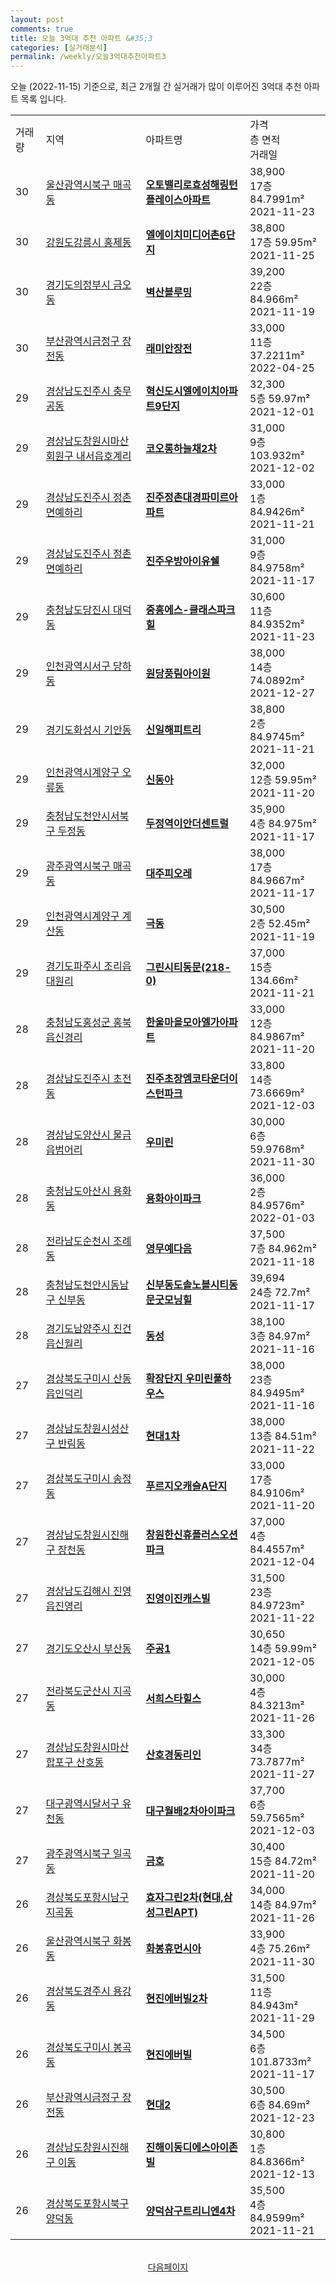 ```yaml
---
layout: post
comments: true
title: 오늘 3억대 추천 아파트 &#35;3
categories: [실거래분석]
permalink: /weekly/오늘3억대추천아파트3
---
```


오늘 (2022-11-15) 기준으로, 최근 2개월 간 실거래가 많이 이루어진 3억대 추천 아파트 목록 입니다.

<table class="sortable">
  <tr>
    <td>거래량</td>
    <td>지역</td>
    <td>아파트명</td>
    <td>가격<br>층 면적<br>거래일</td>
  </tr>

  <tr class="item">
    <td>30</td>
    <td><a href="/apt/울산광역시북구매곡동">울산광역시북구 매곡동</a></td>
    <td style="font-weight: bold;"><a href="/apt/울산광역시북구매곡동오토밸리로효성해링턴플레이스아파트">오토밸리로효성해링턴플레이스아파트</a></td>
    <td>38,900<br>17층  84.7991m²<br>2021-11-23</td>
  </tr>

  <tr class="item">
    <td>30</td>
    <td><a href="/apt/강원도강릉시홍제동">강원도강릉시 홍제동</a></td>
    <td style="font-weight: bold;"><a href="/apt/강원도강릉시홍제동엘에이치미디어촌6단지">엘에이치미디어촌6단지</a></td>
    <td>38,800<br>17층  59.95m²<br>2021-11-25</td>
  </tr>

  <tr class="item">
    <td>30</td>
    <td><a href="/apt/경기도의정부시금오동">경기도의정부시 금오동</a></td>
    <td style="font-weight: bold;"><a href="/apt/경기도의정부시금오동벽산블루밍">벽산블루밍</a></td>
    <td>39,200<br>22층  84.966m²<br>2021-11-19</td>
  </tr>

  <tr class="item">
    <td>30</td>
    <td><a href="/apt/부산광역시금정구장전동">부산광역시금정구 장전동</a></td>
    <td style="font-weight: bold;"><a href="/apt/부산광역시금정구장전동래미안장전">래미안장전</a></td>
    <td>33,000<br>11층  37.2211m²<br>2022-04-25</td>
  </tr>

  <tr class="item">
    <td>29</td>
    <td><a href="/apt/경상남도진주시충무공동">경상남도진주시 충무공동</a></td>
    <td style="font-weight: bold;"><a href="/apt/경상남도진주시충무공동혁신도시엘에이치아파트9단지">혁신도시엘에이치아파트9단지</a></td>
    <td>32,300<br>5층  59.97m²<br>2021-12-01</td>
  </tr>

  <tr class="item">
    <td>29</td>
    <td><a href="/apt/경상남도창원시마산회원구내서읍호계리">경상남도창원시마산회원구 내서읍호계리</a></td>
    <td style="font-weight: bold;"><a href="/apt/경상남도창원시마산회원구내서읍호계리코오롱하늘채2차">코오롱하늘채2차</a></td>
    <td>31,000<br>9층  103.932m²<br>2021-12-02</td>
  </tr>

  <tr class="item">
    <td>29</td>
    <td><a href="/apt/경상남도진주시정촌면예하리">경상남도진주시 정촌면예하리</a></td>
    <td style="font-weight: bold;"><a href="/apt/경상남도진주시정촌면예하리진주정촌대경파미르아파트">진주정촌대경파미르아파트</a></td>
    <td>33,000<br>1층  84.9426m²<br>2021-11-21</td>
  </tr>

  <tr class="item">
    <td>29</td>
    <td><a href="/apt/경상남도진주시정촌면예하리">경상남도진주시 정촌면예하리</a></td>
    <td style="font-weight: bold;"><a href="/apt/경상남도진주시정촌면예하리진주우방아이유쉘">진주우방아이유쉘</a></td>
    <td>31,000<br>9층  84.9758m²<br>2021-11-17</td>
  </tr>

  <tr class="item">
    <td>29</td>
    <td><a href="/apt/충청남도당진시대덕동">충청남도당진시 대덕동</a></td>
    <td style="font-weight: bold;"><a href="/apt/충청남도당진시대덕동중흥에스-클래스파크힐">중흥에스-클래스파크힐</a></td>
    <td>30,600<br>11층  84.9352m²<br>2021-11-23</td>
  </tr>

  <tr class="item">
    <td>29</td>
    <td><a href="/apt/인천광역시서구당하동">인천광역시서구 당하동</a></td>
    <td style="font-weight: bold;"><a href="/apt/인천광역시서구당하동원당풍림아이원">원당풍림아이원</a></td>
    <td>38,000<br>14층  74.0892m²<br>2021-12-27</td>
  </tr>

  <tr class="item">
    <td>29</td>
    <td><a href="/apt/경기도화성시기안동">경기도화성시 기안동</a></td>
    <td style="font-weight: bold;"><a href="/apt/경기도화성시기안동신일해피트리">신일해피트리</a></td>
    <td>38,800<br>2층  84.9745m²<br>2021-11-21</td>
  </tr>

  <tr class="item">
    <td>29</td>
    <td><a href="/apt/인천광역시계양구오류동">인천광역시계양구 오류동</a></td>
    <td style="font-weight: bold;"><a href="/apt/인천광역시계양구오류동신동아">신동아</a></td>
    <td>32,000<br>12층  59.95m²<br>2021-11-20</td>
  </tr>

  <tr class="item">
    <td>29</td>
    <td><a href="/apt/충청남도천안시서북구두정동">충청남도천안시서북구 두정동</a></td>
    <td style="font-weight: bold;"><a href="/apt/충청남도천안시서북구두정동두정역이안더센트럴">두정역이안더센트럴</a></td>
    <td>35,900<br>4층  84.975m²<br>2021-11-17</td>
  </tr>

  <tr class="item">
    <td>29</td>
    <td><a href="/apt/광주광역시북구매곡동">광주광역시북구 매곡동</a></td>
    <td style="font-weight: bold;"><a href="/apt/광주광역시북구매곡동대주피오레">대주피오레</a></td>
    <td>38,000<br>17층  84.9667m²<br>2021-11-17</td>
  </tr>

  <tr class="item">
    <td>29</td>
    <td><a href="/apt/인천광역시계양구계산동">인천광역시계양구 계산동</a></td>
    <td style="font-weight: bold;"><a href="/apt/인천광역시계양구계산동극동">극동</a></td>
    <td>30,500<br>2층  52.45m²<br>2021-11-19</td>
  </tr>

  <tr class="item">
    <td>29</td>
    <td><a href="/apt/경기도파주시조리읍대원리">경기도파주시 조리읍대원리</a></td>
    <td style="font-weight: bold;"><a href="/apt/경기도파주시조리읍대원리그린시티동문(218-0)">그린시티동문(218-0)</a></td>
    <td>37,000<br>15층  134.66m²<br>2021-11-21</td>
  </tr>

  <tr class="item">
    <td>28</td>
    <td><a href="/apt/충청남도홍성군홍북읍신경리">충청남도홍성군 홍북읍신경리</a></td>
    <td style="font-weight: bold;"><a href="/apt/충청남도홍성군홍북읍신경리한울마을모아엘가아파트">한울마을모아엘가아파트</a></td>
    <td>33,000<br>12층  84.9867m²<br>2021-11-20</td>
  </tr>

  <tr class="item">
    <td>28</td>
    <td><a href="/apt/경상남도진주시초전동">경상남도진주시 초전동</a></td>
    <td style="font-weight: bold;"><a href="/apt/경상남도진주시초전동진주초장엠코타운더이스턴파크">진주초장엠코타운더이스턴파크</a></td>
    <td>33,800<br>14층  73.6669m²<br>2021-12-03</td>
  </tr>

  <tr class="item">
    <td>28</td>
    <td><a href="/apt/경상남도양산시물금읍범어리">경상남도양산시 물금읍범어리</a></td>
    <td style="font-weight: bold;"><a href="/apt/경상남도양산시물금읍범어리우미린">우미린</a></td>
    <td>30,000<br>6층  59.9768m²<br>2021-11-30</td>
  </tr>

  <tr class="item">
    <td>28</td>
    <td><a href="/apt/충청남도아산시용화동">충청남도아산시 용화동</a></td>
    <td style="font-weight: bold;"><a href="/apt/충청남도아산시용화동용화아이파크">용화아이파크</a></td>
    <td>36,000<br>2층  84.9576m²<br>2022-01-03</td>
  </tr>

  <tr class="item">
    <td>28</td>
    <td><a href="/apt/전라남도순천시조례동">전라남도순천시 조례동</a></td>
    <td style="font-weight: bold;"><a href="/apt/전라남도순천시조례동영무예다음">영무예다음</a></td>
    <td>37,500<br>7층  84.962m²<br>2021-11-18</td>
  </tr>

  <tr class="item">
    <td>28</td>
    <td><a href="/apt/충청남도천안시동남구신부동">충청남도천안시동남구 신부동</a></td>
    <td style="font-weight: bold;"><a href="/apt/충청남도천안시동남구신부동신부동도솔노블시티동문굿모닝힐">신부동도솔노블시티동문굿모닝힐</a></td>
    <td>39,694<br>24층  72.7m²<br>2021-11-17</td>
  </tr>

  <tr class="item">
    <td>28</td>
    <td><a href="/apt/경기도남양주시진건읍신월리">경기도남양주시 진건읍신월리</a></td>
    <td style="font-weight: bold;"><a href="/apt/경기도남양주시진건읍신월리동성">동성</a></td>
    <td>38,100<br>3층  84.97m²<br>2021-11-16</td>
  </tr>

  <tr class="item">
    <td>27</td>
    <td><a href="/apt/경상북도구미시산동읍인덕리">경상북도구미시 산동읍인덕리</a></td>
    <td style="font-weight: bold;"><a href="/apt/경상북도구미시산동읍인덕리확장단지우미린풀하우스">확장단지 우미린풀하우스</a></td>
    <td>38,000<br>23층  84.9495m²<br>2021-11-16</td>
  </tr>

  <tr class="item">
    <td>27</td>
    <td><a href="/apt/경상남도창원시성산구반림동">경상남도창원시성산구 반림동</a></td>
    <td style="font-weight: bold;"><a href="/apt/경상남도창원시성산구반림동현대1차">현대1차</a></td>
    <td>38,000<br>13층  84.51m²<br>2021-11-22</td>
  </tr>

  <tr class="item">
    <td>27</td>
    <td><a href="/apt/경상북도구미시송정동">경상북도구미시 송정동</a></td>
    <td style="font-weight: bold;"><a href="/apt/경상북도구미시송정동푸르지오캐슬A단지">푸르지오캐슬A단지</a></td>
    <td>33,000<br>17층  84.9106m²<br>2021-11-20</td>
  </tr>

  <tr class="item">
    <td>27</td>
    <td><a href="/apt/경상남도창원시진해구장천동">경상남도창원시진해구 장천동</a></td>
    <td style="font-weight: bold;"><a href="/apt/경상남도창원시진해구장천동창원한신휴플러스오션파크">창원한신휴플러스오션파크</a></td>
    <td>37,000<br>4층  84.4557m²<br>2021-12-04</td>
  </tr>

  <tr class="item">
    <td>27</td>
    <td><a href="/apt/경상남도김해시진영읍진영리">경상남도김해시 진영읍진영리</a></td>
    <td style="font-weight: bold;"><a href="/apt/경상남도김해시진영읍진영리진영이진캐스빌">진영이진캐스빌</a></td>
    <td>31,500<br>23층  84.9723m²<br>2021-11-22</td>
  </tr>

  <tr class="item">
    <td>27</td>
    <td><a href="/apt/경기도오산시부산동">경기도오산시 부산동</a></td>
    <td style="font-weight: bold;"><a href="/apt/경기도오산시부산동주공1">주공1</a></td>
    <td>30,650<br>14층  59.99m²<br>2021-12-05</td>
  </tr>

  <tr class="item">
    <td>27</td>
    <td><a href="/apt/전라북도군산시지곡동">전라북도군산시 지곡동</a></td>
    <td style="font-weight: bold;"><a href="/apt/전라북도군산시지곡동서희스타힐스">서희스타힐스</a></td>
    <td>30,000<br>4층  84.3213m²<br>2021-11-26</td>
  </tr>

  <tr class="item">
    <td>27</td>
    <td><a href="/apt/경상남도창원시마산합포구산호동">경상남도창원시마산합포구 산호동</a></td>
    <td style="font-weight: bold;"><a href="/apt/경상남도창원시마산합포구산호동산호경동리인">산호경동리인</a></td>
    <td>33,300<br>34층  73.7877m²<br>2021-11-27</td>
  </tr>

  <tr class="item">
    <td>27</td>
    <td><a href="/apt/대구광역시달서구유천동">대구광역시달서구 유천동</a></td>
    <td style="font-weight: bold;"><a href="/apt/대구광역시달서구유천동대구월배2차아이파크">대구월배2차아이파크</a></td>
    <td>37,700<br>6층  59.7565m²<br>2021-12-03</td>
  </tr>

  <tr class="item">
    <td>27</td>
    <td><a href="/apt/광주광역시북구일곡동">광주광역시북구 일곡동</a></td>
    <td style="font-weight: bold;"><a href="/apt/광주광역시북구일곡동금호">금호</a></td>
    <td>30,400<br>15층  84.72m²<br>2021-11-20</td>
  </tr>

  <tr class="item">
    <td>26</td>
    <td><a href="/apt/경상북도포항시남구지곡동">경상북도포항시남구 지곡동</a></td>
    <td style="font-weight: bold;"><a href="/apt/경상북도포항시남구지곡동효자그린2차(현대,삼성그린APT)">효자그린2차(현대,삼성그린APT)</a></td>
    <td>34,000<br>14층  84.97m²<br>2021-11-26</td>
  </tr>

  <tr class="item">
    <td>26</td>
    <td><a href="/apt/울산광역시북구화봉동">울산광역시북구 화봉동</a></td>
    <td style="font-weight: bold;"><a href="/apt/울산광역시북구화봉동화봉휴먼시아">화봉휴먼시아</a></td>
    <td>33,900<br>4층  75.26m²<br>2021-11-30</td>
  </tr>

  <tr class="item">
    <td>26</td>
    <td><a href="/apt/경상북도경주시용강동">경상북도경주시 용강동</a></td>
    <td style="font-weight: bold;"><a href="/apt/경상북도경주시용강동현진에버빌2차">현진에버빌2차</a></td>
    <td>31,500<br>11층  84.943m²<br>2021-11-29</td>
  </tr>

  <tr class="item">
    <td>26</td>
    <td><a href="/apt/경상북도구미시봉곡동">경상북도구미시 봉곡동</a></td>
    <td style="font-weight: bold;"><a href="/apt/경상북도구미시봉곡동현진에버빌">현진에버빌</a></td>
    <td>34,500<br>6층  101.8733m²<br>2021-11-17</td>
  </tr>

  <tr class="item">
    <td>26</td>
    <td><a href="/apt/부산광역시금정구장전동">부산광역시금정구 장전동</a></td>
    <td style="font-weight: bold;"><a href="/apt/부산광역시금정구장전동현대2">현대2</a></td>
    <td>30,500<br>6층  84.69m²<br>2021-12-23</td>
  </tr>

  <tr class="item">
    <td>26</td>
    <td><a href="/apt/경상남도창원시진해구이동">경상남도창원시진해구 이동</a></td>
    <td style="font-weight: bold;"><a href="/apt/경상남도창원시진해구이동진해이동디에스아이존빌">진해이동디에스아이존빌</a></td>
    <td>30,800<br>1층  84.8366m²<br>2021-12-13</td>
  </tr>

  <tr class="item">
    <td>26</td>
    <td><a href="/apt/경상북도포항시북구양덕동">경상북도포항시북구 양덕동</a></td>
    <td style="font-weight: bold;"><a href="/apt/경상북도포항시북구양덕동양덕삼구트리니엔4차">양덕삼구트리니엔4차</a></td>
    <td>35,500<br>4층  84.9599m²<br>2021-11-21</td>
  </tr>

  <tr>
      <script async src="https://pagead2.googlesyndication.com/pagead/js/adsbygoogle.js?client=ca-pub-3485438051770037"
          crossorigin="anonymous"></script>
      <ins class="adsbygoogle"
          style="display:block"
          data-ad-format="fluid"
          data-ad-layout-key="-fb+5w+4e-db+86"
          data-ad-client="ca-pub-3485438051770037"
          data-ad-slot="1827090281"></ins>
      <script>
          (adsbygoogle = window.adsbygoogle || []).push({});
      </script>
  </tr>
    
</table>

<br>
<center><a href="/weekly/오늘3억대추천아파트">다음페이지</a></center>
<br><br>
